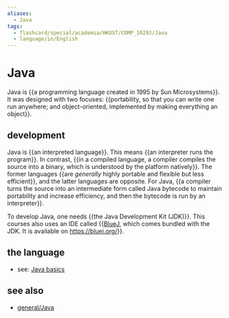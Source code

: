 ```yaml
---
aliases:
  - Java
tags:
  - flashcard/special/academia/HKUST/COMP_1029J/Java
  - language/in/English
---
```


# Java

Java is {{a programming language created in 1995 by Sun Microsystems}}. It was designed with two focuses: {{portability, so that you can write one run anywhere; and object-oriented, implemented by making everything an object}}.

## development

Java is {{an interpreted language}}. This means {{an interpreter runs the program}}. In contrast, {{in a compiled language, a compiler compiles the source into a binary, which is understood by the platform natively}}. The former languages {{are _generally_ highly portable and flexible but less efficient}}, and the latter languages are opposite. For Java, {{a compiler turns the source into an intermediate form called Java bytecode to maintain portability and increase efficiency, and then the bytecode is run by an interpreter}}.

To develop Java, one needs {{the Java Development Kit (JDK)}}. This courses also uses an IDE called {{[BlueJ](BlueJ.md), which comes bundled with the JDK. It is available on <https://bluej.org/>}}.

## the language

- see: [Java basics](Java%20basics.md)

## see also

- [general/Java](../../../../general/Java%20(programming%20language).md)
